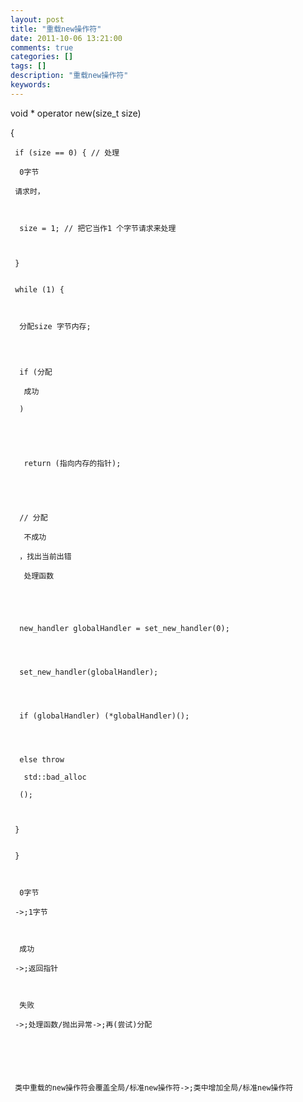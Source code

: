 ```yaml
---
layout: post
title: "重载new操作符"
date: 2011-10-06 13:21:00 
comments: true
categories: []
tags: []
description: "重载new操作符"
keywords: 
---
```



 
  void * operator new(size_t size)
  
   {
   
    
     if (size == 0) { // 处理
     
      0字节
     
     请求时，
    
    
     
      size = 1; // 把它当作1 个字节请求来处理
     
    
    
     }
    
    
     while (1) {
    
    
     
      分配size 字节内存;
     
    
    
     
      if (分配
      
       成功
      
      )
     
    
    
     
      
       return (指向内存的指针);
      
     
    
    
     
      // 分配
      
       不成功
      
      ，找出当前出错
      
       处理函数
      
     
    
    
     
      new_handler globalHandler = set_new_handler(0);
     
    
    
     
      set_new_handler(globalHandler);
     
    
    
     
      if (globalHandler) (*globalHandler)();
     
    
    
     
      else throw
      
       std::bad_alloc
      
      ();
     
    
    
     }
    
    
     }
    
    
     
      0字节
     
     ->;1字节
    
    
     
      成功
     
     ->;返回指针
    
    
     
      失败
     
     ->;处理函数/抛出异常->;再(尝试)分配
    
    
    
    
    
    
     类中重载的new操作符会覆盖全局/标准new操作符->;类中增加全局/标准new操作符
    
   
  
 


